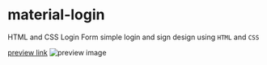 
# material-login
HTML and CSS Login Form
simple login and sign design using `HTML` and `CSS`

[preview link](https://imgur.com/Nc6B3zG)
![preview image](https://imgur.com/Nc6B3zG)
